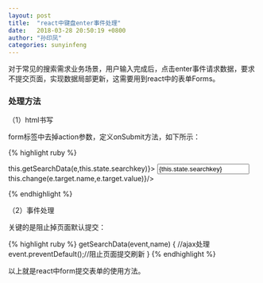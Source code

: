 ```yaml
---
layout: post
title:  "react中键盘enter事件处理"
date:   2018-03-28 20:50:19 +0800
author: "孙印凤"
categories: sunyinfeng
---
```


对于常见的搜索需求业务场景，用户输入完成后，点击enter事件请求数据，要求不提交页面，实现数据局部更新，这需要用到react中的表单Forms。

### 处理方法

（1）html书写

form标签中去掉action参数，定义onSubmit方法，如下所示：

{% highlight ruby %}
   <div className="mc2">
      <form onSubmit={(e) => this.getSearchData(e,this.state.searchkey)}>
        <b></b>
        <input name="searchkey" type="text" className="search" placeholder="请输入关键字" value={this.state.searchkey} onChange={(e) => this.change(e.target.name,e.target.value)}/>
      </form>
    </div>
{% endhighlight %}

（2）事件处理

关键的是阻止掉页面默认提交：

{% highlight ruby %}
   getSearchData(event,name) {
      //ajax处理
      event.preventDefault();//阻止页面提交刷新
    }
{% endhighlight %}

以上就是react中form提交表单的使用方法。
